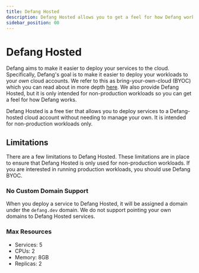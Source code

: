 ```yaml
---
title: Defang Hosted
description: Defang Hosted allows you to get a feel for how Defang works without running production workloads in your own cloud accounts.
sidebar_position: 00
---
```


# Defang Hosted

Defang aims to make it easier to deploy your services to the cloud. Specifically, Defang's goal is to make it easier to deploy your workloads to your *own* cloud accounts. We refer to this as bring-your-own-cloud (BYOC) which you can read about in more depth [here](./defang-byoc). We also provide Defang Hosted, but it is only intended for non-production workloads so you can get a feel for how Defang works. 

Defang Hosted is a free tier that allows you to deploy services to a Defang-hosted cloud account without needing to manage your own. It is intended for non-production workloads only.

## Limitations

There are a few limitations to Defang Hosted. These limitations are in place to ensure that Defang Hosted is only used for non-production workloads. If you are interested in running production workloads, you should use Defang BYOC.

### No Custom Domain Support

When you deploy a service to Defang Hosted, it will be assigned a domain under the `defang.dev` domain. We do not support pointing your own domains to Defang Hosted services.

### Max Resources

* Services: 5
* CPUs: 2
* Memory: 8GB
* Replicas: 2